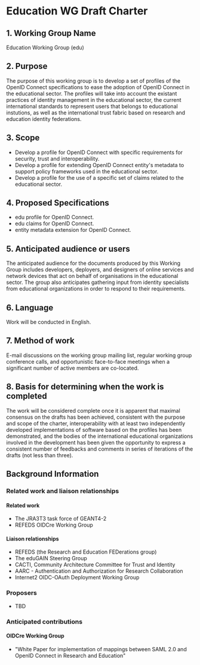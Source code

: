 # Education WG Draft Charter

## 1. Working Group Name

Education Working Group (edu)

## 2. Purpose

The purpose of this working group is to develop a set of profiles of the
OpenID Connect specifications to ease the adoption of OpenID Connect in the
educational sector. The profiles will take into account the existant
practices of identity management in the educational sector, the current
international standards to represent users that belongs to educational
instutions, as well as the international trust fabric based on research
and education identity federations.

## 3. Scope

* Develop a profile for OpenID Connect with specific requirements for
security, trust and interoperability.
* Develop a profile for extending OpenID Connect entity's metadata to
support policy frameworks used in the educational sector.
* Develop a profile for the use of a specific set of claims related to
the educational sector.

## 4. Proposed Specifications

 * edu profile for OpenID Connect.
 * edu claims for OpenID Connect.
 * entity metadata extension for OpenID Connect.
 
## 5. Anticipated audience or users

The anticipated audience for the documents produced by this Working Group
includes developers, deployers, and designers of online services and
network devices that act on behalf of organisations in the educational
sector.
The group also anticipates gathering input from identity specialists from
educational organizations in order to respond to their requirements.

## 6. Language

Work will be conducted in English.

## 7. Method of work

E-mail discussions on the working group mailing list, regular working
group conference calls, and opportunistic face-to-face meetings when a
significant number of active members are co-located. 

## 8. Basis for determining when the work is completed

The work will be considered complete once it is apparent that maximal
consensus on the drafts has been achieved, consistent with the purpose
and scope of the charter, interoperability with at least two independently
developed implementations of software based on the profiles has been
demonstrated, and the bodies of the international educational organizations
involved in the development has been given the opportunity to express
a consistent number of feedbacks and comments in series of iterations
of the drafts (not less than three). 

## Background Information

### Related work and liaison relationships

#### Related work
* The JRA3T3 task force of GEANT4-2
* REFEDS OIDCre Working Group

#### Liaison relationships
* REFEDS (the Research and Education FEDerations group)
* The eduGAIN Steering Group
* CACTI, Community Architecture Committee for Trust and Identity
* AARC - Authentication and Authorization for Research Collaboration
* Internet2 OIDC-OAuth Deployment Working Group

### Proposers
* TBD

### Anticipated contributions
#### OIDCre Working Group
* "White Paper for implementation of mappings between SAML 2.0 and OpenID
   Connect in Research and Education"


